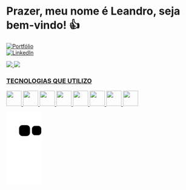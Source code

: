 # Prazer, meu nome é Leandro, seja bem-vindo! 👍 
<a href="https://leandrolaureanod.github.io/Portfolio-Leandro/" rel="nofollow"><img src="https://camo.githubusercontent.com/c873e86c083c071c7fd068a17ab549b763fad7088681d6d831f68b32a4305b3a/68747470733a2f2f696d672e736869656c64732e696f2f62616467652f776562736974652d3030303030303f7374796c653d666f722d7468652d6261646765266c6f676f3d41626f75742e6d65266c6f676f436f6c6f723d7768697465" alt="Portfólio" data-canonical-src="https://img.shields.io/badge/website-000000?style=for-the-badge&amp;logo=About.me&amp;logoColor=white" style="max-width: 100%; display:flex;"></a>
<a href="https://linkedin.com/in/leandro-laureano-durães-625308101/" rel="nofollow"><img src="https://camo.githubusercontent.com/a80d00f23720d0bc9f55481cfcd77ab79e141606829cf16ec43f8cacc7741e46/68747470733a2f2f696d672e736869656c64732e696f2f62616467652f4c696e6b6564496e2d3030373742353f7374796c653d666f722d7468652d6261646765266c6f676f3d6c696e6b6564696e266c6f676f436f6c6f723d7768697465" alt="LinkedIn" data-canonical-src="https://img.shields.io/badge/LinkedIn-0077B5?style=for-the-badge&amp;logo=linkedin&amp;logoColor=white" style="max-width: 100%;" padding-left="10"></a>

<div>
<a href="https://github.com/leandrolaureanod">
<img height="180em" src="https://github-readme-stats.vercel.app/api/top-langs/?username=LeandroLaureanoD&layout=compact&langs_count=7&theme=dracula"/>
<img height="180em" src="https://github-readme-stats.vercel.app/api?username=LeandroLaureanoD&show_icons=true&theme=dracula&include_all_commits=true&count_private=true"/>
</div>

### TECNOLOGIAS QUE UTILIZO

<div>
 <a href="https://github.com/leandrolaureanod">
<img src="https://cdn.jsdelivr.net/gh/devicons/devicon/icons/html5/html5-original.svg" width="40" height="40" />        
<img src="https://cdn.jsdelivr.net/gh/devicons/devicon/icons/css3/css3-original.svg" width="40" height="40" />
<img src="https://cdn.jsdelivr.net/gh/devicons/devicon/icons/java/java-original.svg" width="40" height="40" />
<img src="https://cdn.jsdelivr.net/gh/devicons/devicon/icons/javascript/javascript-original.svg" width="40" height="40" />
<img src="https://cdn.jsdelivr.net/gh/devicons/devicon/icons/typescript/typescript-original.svg" width="40" height="40" />
<img src="https://cdn.jsdelivr.net/gh/devicons/devicon/icons/angularjs/angularjs-original.svg" width="40" height="40" />
<img src="https://cdn.jsdelivr.net/gh/devicons/devicon/icons/postgresql/postgresql-original.svg" width="40" height="40" />
<img src="https://cdn.jsdelivr.net/gh/devicons/devicon/icons/jenkins/jenkins-original.svg" width="40" height="40" />
  
  
![Snake animation](https://github.com/leandrolaureanod/leandrolaureanod/blob/output/github-contribution-grid-snake.svg)
